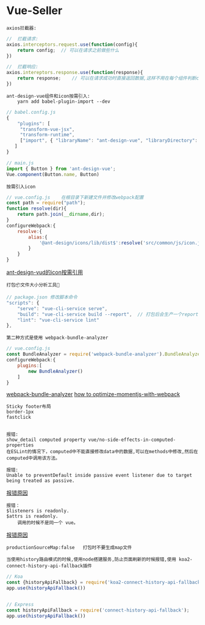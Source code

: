 # Vue-Seller
	
	axios拦截器:
```js
//	拦截请求:
axios.interceptors.request.use(function(config){
	return config;	// 可以在请求之前做些什么
})

// 	拦截响应:
axios.intereptors.response.use(function(response){
	return response;	// 可以在请求成功时直接返回数据,这样不用在每个组件判断code 
})
```
	ant-design-vue组件和icon按需引入:
		yarn add babel-plugin-import --dev
```js
// babel.config.js
{
	"plugins": [
     "transform-vue-jsx",
     "transform-runtime",
     ["import", { "libraryName": "ant-design-vue", "libraryDirectory": "es", "style": "css" }]
   ]
}
```
```js
// main.js
import { Button } from 'ant-design-vue';
Vue.component(Button.name, Button)
```
	按需引入icon
```js
// vue.config.js	在根目录下新建文件并修改webpack配置
const path = require("path");
function resolve(dir){
	return path.join(__dirname,dir);
}
configureWebpack:{
	resolve:{
		alias:{
			'@ant-design/icons/lib/dist$':resolve('src/common/js/icon.js')	// 然后在该文件下引入需要的icon图标
		}
	}
}
```
[ant-design-vud的icon按需引用](https://blog.csdn.net/weixin_44103733/article/details/106074717)

	打包📦文件大小分析工具🔧
```js
// package.json	修改脚本命令
"scripts": {
	"serve": "vue-cli-service serve",
	"build": "vue-cli-service build --report",	// 打包后会生产一个report.html文件
	"lint": "vue-cli-service lint"
},
```
	第二种方式是使用 webpack-bundle-analyzer
```js
// vue.config.js
const BundleAnalyzer = require('webpack-bundle-analyzer').BundleAnalyzerPlugin
configureWebpack:{
	plugins:[
		new BundleAnalyzer()
	]
}
```
[webpack-bundle-analyzer](https://www.npmjs.com/package/webpack-bundle-analyzer)
[how to optimize-momentjs-with-webpack](https://github.com/jmblog/how-to-optimize-momentjs-with-webpack)
	
	Sticky footer布局
	border-1px
	fastclick
	
	
	报错:
	show_detail computed property vue/no-side-effects-in-computed-properties
	在ESLint的情况下，computed中不能直接修改data中的数据,可以在methods中修改,然后在computed中调用该方法。
	
	报错:
	Unable to preventDefault inside passive event listener due to target being treated as passive.
[报错原因](https://blog.csdn.net/lijingshan34/article/details/88350456)

	报错：
	$listeners is readonly.
	$attrs is readonly.
		调用的时候不是同一个 vue。
[报错原因](https://github.com/vuejs/vue/issues/6698)

	productionSourceMap:false	打包时不要生成map文件
	
	当使用history路由模式的时候,使用node搭建服务,防止页面刷新的时候报错,使用 koa2-connect-history-api-fallback插件
```js
// Koa
const {historyApiFallback} = require('koa2-connect-history-api-fallback');
app.use(historyApiFallback())


// Express
const historyApiFallback = require('connect-history-api-fallback');
app.use(historyApiFallback())
```
	
	